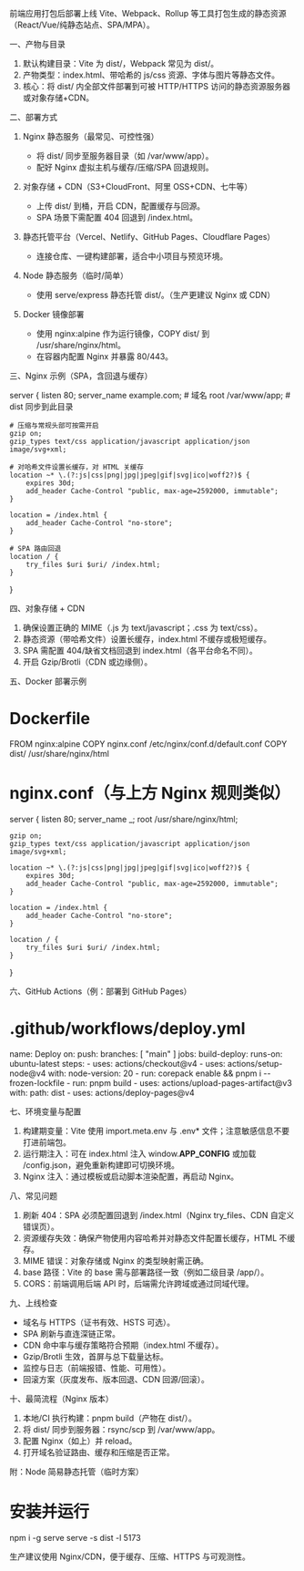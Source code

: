 前端应用打包后部署上线
Vite、Webpack、Rollup 等工具打包生成的静态资源（React/Vue/纯静态站点、SPA/MPA）。

一、产物与目录
1) 默认构建目录：Vite 为 dist/，Webpack 常见为 dist/。
2) 产物类型：index.html、带哈希的 js/css 资源、字体与图片等静态文件。
3) 核心：将 dist/ 内全部文件部署到可被 HTTP/HTTPS 访问的静态资源服务器或对象存储+CDN。

二、部署方式
1) Nginx 静态服务（最常见、可控性强）
   - 将 dist/ 同步至服务器目录（如 /var/www/app）。
   - 配好 Nginx 虚拟主机与缓存/压缩/SPA 回退规则。

2) 对象存储 + CDN（S3+CloudFront、阿里 OSS+CDN、七牛等）
   - 上传 dist/ 到桶，开启 CDN，配置缓存与回源。
   - SPA 场景下需配置 404 回退到 /index.html。

3) 静态托管平台（Vercel、Netlify、GitHub Pages、Cloudflare Pages）
   - 连接仓库、一键构建部署，适合中小项目与预览环境。

4) Node 静态服务（临时/简单）
   - 使用 serve/express 静态托管 dist/。（生产更建议 Nginx 或 CDN）

5) Docker 镜像部署
   - 使用 nginx:alpine 作为运行镜像，COPY dist/ 到 /usr/share/nginx/html。
   - 在容器内配置 Nginx 并暴露 80/443。

三、Nginx 示例（SPA，含回退与缓存）

server {
    listen 80;
    server_name example.com;  # 域名
    root /var/www/app;        # dist 同步到此目录

    # 压缩与常规头部可按需开启
    gzip on;
    gzip_types text/css application/javascript application/json image/svg+xml;

    # 对哈希文件设置长缓存，对 HTML 关缓存
    location ~* \.(?:js|css|png|jpg|jpeg|gif|svg|ico|woff2?)$ {
        expires 30d;
        add_header Cache-Control "public, max-age=2592000, immutable";
    }

    location = /index.html {
        add_header Cache-Control "no-store";
    }

    # SPA 路由回退
    location / {
        try_files $uri $uri/ /index.html;
    }
}

四、对象存储 + CDN
1) 确保设置正确的 MIME（.js 为 text/javascript；.css 为 text/css）。
2) 静态资源（带哈希文件）设置长缓存，index.html 不缓存或极短缓存。
3) SPA 需配置 404/缺省文档回退到 index.html（各平台命名不同）。
4) 开启 Gzip/Brotli（CDN 或边缘侧）。

五、Docker 部署示例

# Dockerfile
FROM nginx:alpine
COPY nginx.conf /etc/nginx/conf.d/default.conf
COPY dist/ /usr/share/nginx/html

# nginx.conf（与上方 Nginx 规则类似）
server {
    listen 80;
    server_name _;
    root /usr/share/nginx/html;

    gzip on;
    gzip_types text/css application/javascript application/json image/svg+xml;

    location ~* \.(?:js|css|png|jpg|jpeg|gif|svg|ico|woff2?)$ {
        expires 30d;
        add_header Cache-Control "public, max-age=2592000, immutable";
    }

    location = /index.html {
        add_header Cache-Control "no-store";
    }

    location / {
        try_files $uri $uri/ /index.html;
    }
}

六、GitHub Actions（例：部署到 GitHub Pages）

# .github/workflows/deploy.yml
name: Deploy
on:
  push:
    branches: [ "main" ]
jobs:
  build-deploy:
    runs-on: ubuntu-latest
    steps:
      - uses: actions/checkout@v4
      - uses: actions/setup-node@v4
        with:
          node-version: 20
      - run: corepack enable && pnpm i --frozen-lockfile
      - run: pnpm build
      - uses: actions/upload-pages-artifact@v3
        with:
          path: dist
      - uses: actions/deploy-pages@v4

七、环境变量与配置
1) 构建期变量：Vite 使用 import.meta.env 与 .env* 文件；注意敏感信息不要打进前端包。
2) 运行期注入：可在 index.html 注入 window.__APP_CONFIG__ 或加载 /config.json，避免重新构建即可切换环境。
3) Nginx 注入：通过模板或启动脚本渲染配置，再启动 Nginx。

八、常见问题
1) 刷新 404：SPA 必须配置回退到 /index.html（Nginx try_files、CDN 自定义错误页）。
2) 资源缓存失效：确保产物使用内容哈希并对静态文件配置长缓存，HTML 不缓存。
3) MIME 错误：对象存储或 Nginx 的类型映射需正确。
4) base 路径：Vite 的 base 需与部署路径一致（例如二级目录 /app/）。
5) CORS：前端调用后端 API 时，后端需允许跨域或通过同域代理。

九、上线检查
- 域名与 HTTPS（证书有效、HSTS 可选）。
- SPA 刷新与直连深链正常。
- CDN 命中率与缓存策略符合预期（index.html 不缓存）。
- Gzip/Brotli 生效，首屏与总下载量达标。
- 监控与日志（前端报错、性能、可用性）。
- 回滚方案（灰度发布、版本回退、CDN 回源/回滚）。

十、最简流程（Nginx 版本）
1) 本地/CI 执行构建：pnpm build（产物在 dist/）。
2) 将 dist/ 同步到服务器：rsync/scp 到 /var/www/app。
3) 配置 Nginx（如上）并 reload。
4) 打开域名验证路由、缓存和压缩是否正常。

附：Node 简易静态托管（临时方案）

# 安装并运行
npm i -g serve
serve -s dist -l 5173

生产建议使用 Nginx/CDN，便于缓存、压缩、HTTPS 与可观测性。


